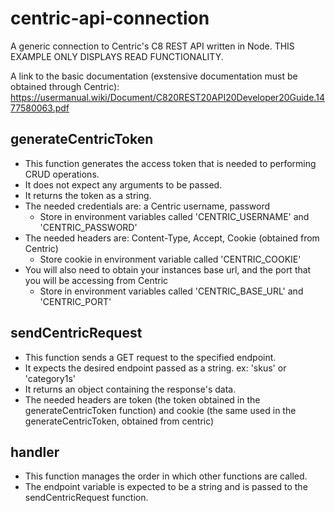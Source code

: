 # centric-api-connection

A generic connection to Centric's C8 REST API written in Node.  THIS EXAMPLE ONLY DISPLAYS READ FUNCTIONALITY.

A link to the basic documentation (exstensive documentation must be obtained through Centric): https://usermanual.wiki/Document/C820REST20API20Developer20Guide.1477580063.pdf

## generateCentricToken
* This function generates the access token that is needed to performing CRUD operations.
* It does not expect any arguments to be passed.
* It returns the token as a string.
* The needed credentials are: a Centric username, password
  * Store in environment variables called 'CENTRIC_USERNAME' and 'CENTRIC_PASSWORD'
* The needed headers are: Content-Type, Accept, Cookie (obtained from Centric)
  * Store cookie in environment variable called 'CENTRIC_COOKIE'
* You will also need to obtain your instances base url, and the port that you will be accessing from Centric
  * Store in environment variables called 'CENTRIC_BASE_URL' and 'CENTRIC_PORT'

## sendCentricRequest
* This function sends a GET request to the specified endpoint.
* It expects the desired endpoint passed as a string. ex: 'skus' or 'category1s'
* It returns an object containing the response's data.
* The needed headers are token (the token obtained in the generateCentricToken function) and cookie (the same used in the generateCentricToken, obtained from centric)

## handler
* This function manages the order in which other functions are called.
* The endpoint variable is expected to be a string and is passed to the sendCentricRequest function.
